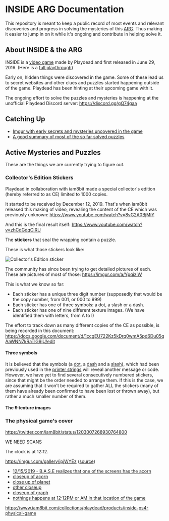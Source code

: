 # INSIDE ARG Documentation

This repository is meant to keep a public record of most events and relevant discoveries and progress in solving the mysteries of this [ARG](https://en.wikipedia.org/wiki/Alternate_reality_game). Thus making it easier to jump in on it while it's ongoing and contribute in helping solve it.

## About INSIDE & the ARG

INSIDE is a [video game](https://playdead.com/games/inside) made by Playdead and first released in June 29, 2016. (Here is a [full playthrough](https://www.youtube.com/watch?v=gH4MkqbKieU))

Early on, hidden things were discovered in the game. Some of these lead us to secret websites and other clues and puzzles started happening outside of the game.
Playdead has been hinting at their upcoming game with it.

The ongoing effort to solve the puzzles and mysteries is happening at the unofficial Playdead Discord server: https://discord.gg/gQ74gaa

## Catching Up

- [Imgur with early secrets and mysteries uncovered in the game](http://imgur.com/a/TnMsM)
- [A good summary of most of the so far solved puzzles](https://wiki.gamedetectives.net/index.php?title=Inside_ARG)

## Active Mysteries and Puzzles

These are the things we are currently trying to figure out.

### Collector's Edition Stickers

Playdead in collaboration with iam8bit made a special collector's edition (hereby referred to as CE) limited to 1000 copies.

It started to be received by December 12, 2019. That's when iam8bit released this making of video, revealing the content of the CE which was previously unknown: https://www.youtube.com/watch?v=8vG2A0BjMiY

And this is the final result itself: https://www.youtube.com/watch?v=zhCdGdqCIRU

The **stickers** that seal the wrapping contain a puzzle.

These is what those stickers look like: 

![Collector's Edition sticker](https://i.imgur.com/1mLxx7Z.png)

The community has since been trying to get detailed pictures of each. These are pictures of most of those: https://imgur.com/a/YpqizlW

This is what we know so far:

- Each sticker has a unique three digit number (supposedly that would be the copy number, from 001, or 000 to 999)
- Each sticker has one of three symbols: a dot, a slash or a dash.
- Each sticker has one of nine different texture images. (We have identified them with letters, from A to I)

The effort to track down as many different copies of the CE as possible, is being recorded in this document: https://docs.google.com/document/d/1ccgEU722Kz5kDrq0wmA5pd6Du05qAaWNN7kRaTlG9jU/edit

#### Three symbols

It is believed that the symbols (a [dot](https://i.imgur.com/RvKX4CI.jpg), a [dash](https://i.imgur.com/LaZ3Fg4.jpg) and a [slash](https://i.imgur.com/v290XRN.jpg)), which had been previously used in the [printer strings](https://wiki.gamedetectives.net/index.php?title=Inside_ARG#Printer_Strings) will reveal another message or code. However, we have yet to find several consecutively numbered stickers, since that might be the order needed to arrange them. If this is the case, we are assuming that it won't be required to gather ALL the stickers (many of them have already been confirmed to have been lost or thrown away), but rather a much smaller number of them.

#### The 9 texture images



### The physical game's cover

https://twitter.com/iam8bit/status/1203007268930764800

WE NEED SCANS

The clock is at 12:12.

https://imgur.com/gallery/ipjWYEz ([source](https://discordapp.com/channels/460626942190813184/461275526716194818/655530752208797699))

- [12/15/2019 - B.A.S.E realizes that one of the screens has the acorn](https://discordapp.com/channels/460626942190813184/461275526716194818/655831327865831468)
- [closeup of acorn](https://discordapp.com/channels/460626942190813184/461275526716194818/655832962457403432)
- [close up of planet](https://discordapp.com/channels/460626942190813184/461275526716194818/655835308520112169)
- [other closeup](https://discordapp.com/channels/460626942190813184/461275526716194818/655835421384900631)
- [closeup of graph](https://discordapp.com/channels/460626942190813184/461275526716194818/655835774595497984)
- [nothings happens at 12:12PM or AM in that location of the game](https://discordapp.com/channels/460626942190813184/461275526716194818/655854897463558154)


https://www.iam8bit.com/collections/playdead/products/inside-ps4-physical-game
